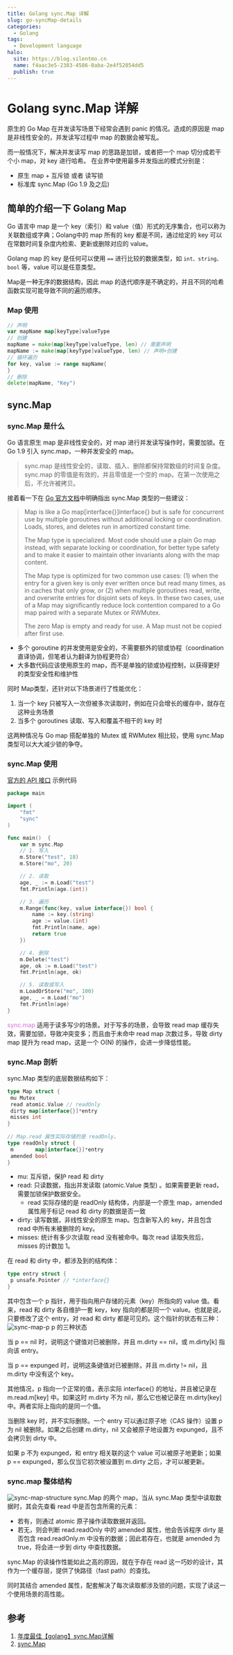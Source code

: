 ```yaml
---
title: Golang sync.Map 详解
slug: go-syncMap-details
categories:
  - Golang
tags:
  - Development language
halo:
  site: https://blog.silentmo.cn
  name: f4aac3e5-2383-4586-8aba-2e4f52854dd5
  publish: true
---
```

# Golang sync.Map 详解
原生的 Go Map 在并发读写场景下经常会遇到 panic 的情况。造成的原因是 map 是非线性安全的，并发读写过程中 map 的数据会被写乱。

而一般情况下，解决并发读写 map 的思路是加锁，或者把一个 map 切分成若干个小 map，对 key 进行哈希。
在业界中使用最多并发指出的模式分别是：
- 原生 map + 互斥锁 或者 读写锁
- 标准库 sync.Map (Go 1.9 及之后)
## 简单的介绍一下 Golang Map
Go 语言中 map 是一个 key（索引）和 value（值）形式的无序集合，也可以称为关联数组或字典；Golang中的 map 所有的 key 都是不同，通过给定的 key 可以在常数时间复杂度内检索、更新或删除对应的 value。

Golang map 的 key 是任何可以使用 `==` 进行比较的数据类型，如 `int、string、bool` 等，value 可以是任意类型。

Map是一种无序的数据结构，因此 map 的迭代顺序是不确定的，并且不同的哈希函数实现可能导致不同的遍历顺序。

### Map 使用
```go
// 声明
var mapName map[keyType]valueType
// 创建
mapName = make(map[keyType]valueType, len) // 需要声明
mapName := make(map[keyType]valueType, len) // 声明+创建
// 循环遍历
for key, value := range mapName{
}
// 删除
delete(mapName, "Key")
```
## sync.Map
### sync.Map 是什么
Go 语言原生 map 是非线性安全的，对 map 进行并发读写操作时，需要加锁。在 Go 1.9 引入 sync.map，一种并发安全的 map。
> sync.map 是线性安全的，读取、插入、删除都保持常数级的时间复杂度。
> sync.map 的零值是有效的，并且零值是一个空的 map。在第一次使用之后，不允许被拷贝。

接着看一下在 [Go 官方文档](https://pkg.go.dev/sync#Map)中明确指出 sync.Map 类型的一些建议：

> Map is like a Go map[interface{}]interface{} but is safe for concurrent use by multiple goroutines without additional locking or coordination. Loads, stores, and deletes run in amortized constant time.
>
> The Map type is specialized. Most code should use a plain Go map instead, with separate locking or coordination, for better type safety and to make it easier to maintain other invariants along with the map content.
>
> The Map type is optimized for two common use cases: (1) when the entry for a given key is only ever written once but read many times, as in caches that only grow, or (2) when multiple goroutines read, write, and overwrite entries for disjoint sets of keys. In these two cases, use of a Map may significantly reduce lock contention compared to a Go map paired with a separate Mutex or RWMutex.
>
> The zero Map is empty and ready for use. A Map must not be copied after first use.

- 多个 goroutine 的并发使用是安全的，不需要额外的锁或协程（coordination 直译协调，但笔者认为翻译为协程更符合）
- 大多数代码应该使用原生的 map，而不是单独的锁或协程控制，以获得更好的类型安全性和维护性

同时 Map类型，还针对以下场景进行了性能优化：
1. 当一个 key 只被写入一次但被多次读取时，例如在只会增长的缓存中，就存在这种业务场景
2. 当多个 goroutines 读取、写入和覆盖不相干的 key 时 

这两种情况与 Go map 搭配单独的 Mutex 或 RWMutex 相比较，使用 sync.Map 类型可以大大减少锁的争夺。

### sync.Map 使用
[官方的 API 接口](https://pkg.go.dev/sync#Map)
示例代码
```go
package main

import (
    "fmt"
    "sync"
)

func main()  {
    var m sync.Map
    // 1. 写入
    m.Store("test", 18)
    m.Store("mo", 20)

    // 2. 读取
    age, _ := m.Load("test")
    fmt.Println(age.(int))

    // 3. 遍历
    m.Range(func(key, value interface{}) bool {
        name := key.(string)
        age := value.(int)
        fmt.Println(name, age)
        return true
    })

    // 4. 删除
    m.Delete("test")
    age, ok := m.Load("test")
    fmt.Println(age, ok)

    // 5. 读取或写入
    m.LoadOrStore("mo", 100)
    age, _ = m.Load("mo")
    fmt.Println(age)
}
```
<font color=Orchid>sync.map</font> 适用于读多写少的场景。对于写多的场景，会导致 read map 缓存失效，需要加锁，导致冲突变多；而且由于未命中 read map 次数过多，导致 dirty map 提升为 read map，这是一个 O(N) 的操作，会进一步降低性能。

### sync.Map 剖析
sync.Map 类型的底层数据结构如下：
```go
type Map struct {
 mu Mutex
 read atomic.Value // readOnly
 dirty map[interface{}]*entry
 misses int
}
 
// Map.read 属性实际存储的是 readOnly。
type readOnly struct {
 m       map[interface{}]*entry
 amended bool
}
```
- mu: 互斥锁，保护 read 和 dirty
- read: 只读数据，指出并发读取 (atomic.Value 类型) 。如果需要更新 read，需要加锁保护数据安全。
  - read 实际存储的是 readOnly 结构体，内部是一个原生 map，amended 属性用于标记 read 和 dirty 的数据是否一致
- dirty: 读写数据，非线性安全的原生 map。包含新写入的 key，并且包含 read 中所有未被删除的 key。
- misses: 统计有多少次读取 read 没有被命中。每次 read 读取失败后，misses 的计数加 1。

在 read 和 dirty 中，都涉及到的结构体：
```go
type entry struct {
 p unsafe.Pointer // *interface{}
}
```
其中包含一个 p 指针，用于指向用户存储的元素（key）所指向的 value 值。看来，read 和 dirty 各自维护一套 key，key 指向的都是同一个 value。也就是说，只要修改了这个 entry，对 read 和 dirty 都是可见的。这个指针的状态有三种：
![sync-map-p](https://gallery-lsky.silentmo.cn/i_blog/2025/01//sync.map-p.png)
p 的三种状态

当 p == nil 时，说明这个键值对已被删除，并且 m.dirty == nil，或 m.dirty[k] 指向该 entry。

当 p == expunged 时，说明这条键值对已被删除，并且 m.dirty != nil，且 m.dirty 中没有这个 key。

其他情况，p 指向一个正常的值，表示实际 interface{} 的地址，并且被记录在 m.read.m[key] 中。如果这时 m.dirty 不为 nil，那么它也被记录在 m.dirty[key] 中。两者实际上指向的是同一个值。

当删除 key 时，并不实际删除。一个 entry 可以通过原子地（CAS 操作）设置 p 为 nil 被删除。如果之后创建 m.dirty，nil 又会被原子地设置为 expunged，且不会拷贝到 dirty 中。

如果 p 不为 expunged，和 entry 相关联的这个 value 可以被原子地更新；如果 p == expunged，那么仅当它初次被设置到 m.dirty 之后，才可以被更新。

### sync.map 整体结构
![sync-map-structure](https://gallery-lsky.silentmo.cn/i_blog/2025/01//sync.map-structure.png)
sync.Map 的两个 map，当从 sync.Map 类型中读取数据时，其会先查看 read 中是否包含所需的元素：

- 若有，则通过 atomic 原子操作读取数据并返回。
- 若无，则会判断 read.readOnly 中的 amended 属性，他会告诉程序 dirty 是否包含 read.readOnly.m 中没有的数据；因此若存在，也就是 amended 为 true，将会进一步到 dirty 中查找数据。
  
sync.Map 的读操作性能如此之高的原因，就在于存在 read 这一巧妙的设计，其作为一个缓存层，提供了快路径（fast path）的查找。

同时其结合 amended 属性，配套解决了每次读取都涉及锁的问题，实现了读这一个使用场景的高性能。

## 参考
1. [年度最佳【golang】sync.Map详解](https://segmentfault.com/a/1190000023879083)
2. [sync.Map](https://pkg.go.dev/sync#Map)
